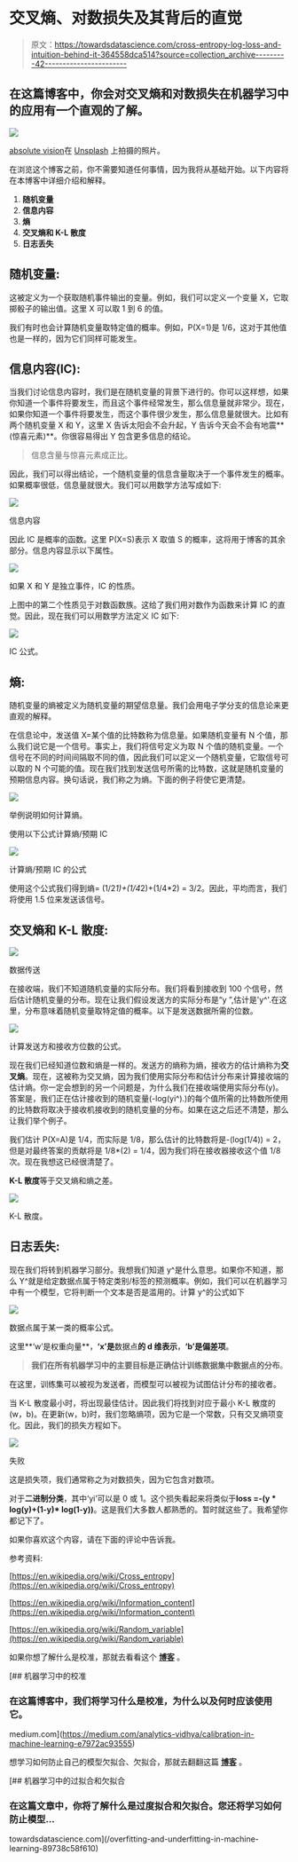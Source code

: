 # 交叉熵、对数损失及其背后的直觉

> 原文：<https://towardsdatascience.com/cross-entropy-log-loss-and-intuition-behind-it-364558dca514?source=collection_archive---------42----------------------->

## 在这篇博客中，你会对交叉熵和对数损失在机器学习中的应用有一个直观的了解。

![](img/0764fdb4a1e93ce2b859ed6c6ac021db.png)

[absolute vision](https://unsplash.com/@freegraphictoday?utm_source=unsplash&utm_medium=referral&utm_content=creditCopyText)在 [Unsplash](https://unsplash.com/s/photos/compass?utm_source=unsplash&utm_medium=referral&utm_content=creditCopyText) 上拍摄的照片。

在浏览这个博客之前，你不需要知道任何事情，因为我将从基础开始。以下内容将在本博客中详细介绍和解释。

1.  **随机变量**
2.  **信息内容**
3.  **熵**
4.  **交叉熵和 K-L 散度**
5.  **日志丢失**

## **随机变量:**

这被定义为一个获取随机事件输出的变量。例如，我们可以定义一个变量 X，它取掷骰子的输出值。这里 X 可以取 1 到 6 的值。

我们有时也会计算随机变量取特定值的概率。例如，P(X=1)是 1/6，这对于其他值也是一样的，因为它们同样可能发生。

## **信息内容(IC):**

当我们讨论信息内容时，我们是在随机变量的背景下进行的。你可以这样想，如果你知道一个事件将要发生，而且这个事件经常发生，那么信息量就非常少。现在，如果你知道一个事件将要发生，而这个事件很少发生，那么信息量就很大。比如有两个随机变量 X 和 Y，这里 X 告诉太阳会不会升起，Y 告诉今天会不会有地震**(惊喜元素)**。你很容易得出 Y 包含更多信息的结论。

> 信息含量与惊喜元素成正比。

因此，我们可以得出结论，一个随机变量的信息含量取决于一个事件发生的概率。如果概率很低，信息量就很大。我们可以用数学方法写成如下:

![](img/9c52f352fa1cf8c72c80529fb0e5bc47.png)

信息内容

因此 IC 是概率的函数。这里 P(X=S)表示 X 取值 S 的概率，这将用于博客的其余部分。信息内容显示以下属性。

![](img/7ac0b40a06fda20450396df5ed6d67be.png)

如果 X 和 Y 是独立事件，IC 的性质。

上图中的第二个性质见于对数函数族。这给了我们用对数作为函数来计算 IC 的直觉。因此，现在我们可以用数学方法定义 IC 如下:

![](img/8ade17dffc96390f42ea11e4247cc885.png)

IC 公式。

## **熵:**

随机变量的熵被定义为随机变量的期望信息量。我们会用电子学分支的信息论来更直观的解释。

在信息论中，发送值 X=某个值的比特数称为信息量。如果随机变量有 N 个值，那么我们说它是一个信号。事实上，我们将信号定义为取 N 个值的随机变量。一个信号在不同的时间间隔取不同的值，因此我们可以定义一个随机变量，它取信号可以取的 N 个可能的值。现在我们找到发送信号所需的比特数，这就是随机变量的预期信息内容。换句话说，我们称之为熵。下面的例子将使它更清楚。

![](img/91d1145284ea6075d5084b036a5fc076.png)

举例说明如何计算熵。

使用以下公式计算熵/预期 IC

![](img/8c223cda0a14b1e25a4b6fb6e077c3f0.png)

计算熵/预期 IC 的公式

使用这个公式我们得到熵= (1/2*1)+(1/4*2)+(1/4*2) = 3/2。因此，平均而言，我们将使用 1.5 位来发送该信号。

## **交叉熵和 K-L 散度:**

![](img/e5133f879d387fcbbf9f489ff05b53de.png)

数据传送

在接收端，我们不知道随机变量的实际分布。我们将看到接收到 100 个信号，然后估计随机变量的分布。现在让我们假设发送方的实际分布是“y ”,估计是'y^'.在这里，分布意味着随机变量取特定值的概率。以下是发送数据所需的位数。

![](img/3fdb1ec9aff04c33cc8e56c5d67031a2.png)

计算发送方和接收方位数的公式。

现在我们已经知道位数和熵是一样的。发送方的熵称为熵，接收方的估计熵称为**交叉熵**。现在，这被称为交叉熵，因为我们使用实际分布和估计分布来计算接收端的估计熵。你一定会想到的另一个问题是，为什么我们在接收端使用实际分布(y)。答案是，我们正在估计接收到的随机变量(-log(yi^).)的每个值所需的比特数所使用的比特数将取决于接收机接收到的随机变量的分布。如果在这之后还不清楚，那么让我们举个例子。

我们估计 P(X=A)是 1/4，而实际是 1/8，那么估计的比特数将是-(log(1/4)) = 2，但是对最终答案的贡献将是 1/8*(2) = 1/4，因为我们将在接收器接收这个值 1/8 次。现在我想这已经很清楚了。

**K-L 散度**等于交叉熵和熵之差。

![](img/62f0fe54239f0e2e4320909567b83341.png)

K-L 散度。

## **日志丢失:**

现在我们将转到机器学习部分。我想我们知道 y^是什么意思。如果你不知道，那么 Y^就是给定数据点属于特定类别/标签的预测概率。例如，我们可以在机器学习中有一个模型，它将判断一个文本是否是滥用的。计算 y^的公式如下

![](img/423c8693c262bdbcc6f01d4985af8f75.png)

数据点属于某一类的概率公式。

这里**‘w’是权重向量**，**‘x’是**数据点**的 d 维表示**，**‘b’是偏差项**。

> **我们在所有机器学习中的主要目标是正确估计训练数据集中数据点的分布**。

在这里，训练集可以被视为发送者，而模型可以被视为试图估计分布的接收者。

当 K-L 散度最小时，将出现最佳估计。因此我们将找到对应于最小 K-L 散度的(w，b)。在更新(w，b)时，我们忽略熵项，因为它是一个常数，只有交叉熵项变化。因此，我们的损失方程如下。

![](img/379ecda421145560f8e0a95f2e55b949.png)

失败

这是损失项，我们通常称之为对数损失，因为它包含对数项。

对于**二进制分类**，其中‘yi’可以是 0 或 1。这个损失看起来将类似于**loss =-(y * log(y)+(1-y)* log(1-y))**。这是我们大多数人都熟悉的。暂时就这些了。我希望你都记下了。

如果你喜欢这个内容，请在下面的评论中告诉我。

参考资料:

[https://en.wikipedia.org/wiki/Cross_entropy](https://en.wikipedia.org/wiki/Cross_entropy)

[https://en.wikipedia.org/wiki/Information_content](https://en.wikipedia.org/wiki/Information_content)

[https://en.wikipedia.org/wiki/Random_variable](https://en.wikipedia.org/wiki/Random_variable)

如果你想了解什么是校准，那就去看看这个 [**博客**](https://medium.com/analytics-vidhya/calibration-in-machine-learning-e7972ac93555) 。

[](https://medium.com/analytics-vidhya/calibration-in-machine-learning-e7972ac93555) [## 机器学习中的校准

### 在这篇博客中，我们将学习什么是校准，为什么以及何时应该使用它。

medium.com](https://medium.com/analytics-vidhya/calibration-in-machine-learning-e7972ac93555) 

想学习如何防止自己的模型欠拟合、欠拟合，那就去翻翻这篇 [**博客**](/overfitting-and-underfitting-in-machine-learning-89738c58f610) 。

[](/overfitting-and-underfitting-in-machine-learning-89738c58f610) [## 机器学习中的过拟合和欠拟合

### 在这篇文章中，你将了解什么是过度拟合和欠拟合。您还将学习如何防止模型…

towardsdatascience.com](/overfitting-and-underfitting-in-machine-learning-89738c58f610)